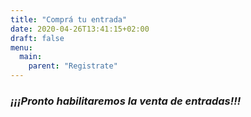 ```yaml
---
title: "Comprá tu entrada"
date: 2020-04-26T13:41:15+02:00
draft: false
menu:
  main:
    parent: "Registrate"
---
```


### **_¡¡¡Pronto habilitaremos la venta de entradas!!!_**
